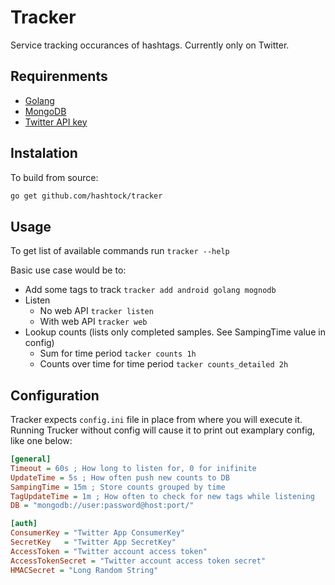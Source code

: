 # Tracker

Service tracking occurances of hashtags.
Currently only on Twitter.

## Requirenments

- [Golang](https://golang.org/)
- [MongoDB](https://www.mongodb.org/)
- [Twitter API key](https://apps.twitter.com/)

## Instalation

To build from source:

```bash
go get github.com/hashtock/tracker
```

## Usage

To get list of available commands run `tracker --help`

Basic use case would be to:
* Add some tags to track ```tracker add android golang mognodb```
* Listen
  * No web API ```tracker listen```
  * With web API ```tracker web```
* Lookup counts (lists only completed samples. See SampingTime value in config)
  * Sum for time period ```tacker counts 1h```
  * Counts over time for time period ```tacker counts_detailed 2h```

## Configuration

Tracker expects `config.ini` file in place from where you will execute it.
Running Trucker without config will cause it to print out examplary config, like one below:

```ini
[general]
Timeout = 60s ; How long to listen for, 0 for inifinite
UpdateTime = 5s ; How often push new counts to DB
SampingTime = 15m ; Store counts grouped by time
TagUpdateTime = 1m ; How often to check for new tags while listening
DB = "mongodb://user:password@host:port/"

[auth]
ConsumerKey = "Twitter App ConsumerKey"
SecretKey   = "Twitter App SecretKey"
AccessToken = "Twitter account access token"
AccessTokenSecret = "Twitter account access token secret"
HMACSecret = "Long Random String"
```

